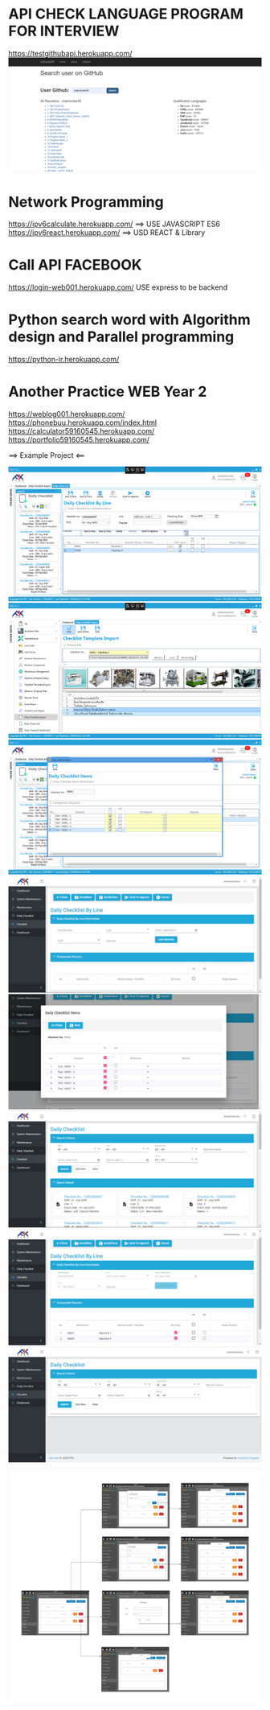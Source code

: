 # API CHECK LANGUAGE PROGRAM FOR INTERVIEW 

https://testgithubapi.herokuapp.com/
![Image of Program GIT](https://github.com/chainrocker55/LINK-PROJECT/blob/master/Interface%20Flex/GIT_API.png)

# Network Programming

https://ipv6calculate.herokuapp.com/ ==> USE JAVASCRIPT ES6
https://ipv6react.herokuapp.com/ ==> USD REACT & Library


# Call API FACEBOOK

https://login-web001.herokuapp.com/ USE express to be backend


# Python search word with Algorithm design and Parallel programming 

https://python-ir.herokuapp.com/


# Another Practice WEB Year 2

https://weblog001.herokuapp.com/
https://phonebuu.herokuapp.com/index.html
https://calculator59160545.herokuapp.com/
https://portfolio59160545.herokuapp.com/

==> Example Project <==

![Image of Program Flex1](https://github.com/chainrocker55/LINK-PROJECT/blob/master/Interface%20Flex/Checklist%20By%20Line.PNG)
![Image of Program Flex2](https://github.com/chainrocker55/LINK-PROJECT/blob/master/Interface%20Flex/Checklist%20Import_winform.PNG)
![Image of Program Flex3](https://github.com/chainrocker55/LINK-PROJECT/blob/master/Interface%20Flex/Checlist%20Item_Win.PNG)
![Image of Program Flex4](https://github.com/chainrocker55/LINK-PROJECT/blob/master/Interface%20Flex/OnAddChecklist.PNG)
![Image of Program Flex5](https://github.com/chainrocker55/LINK-PROJECT/blob/master/Interface%20Flex/OnDoubleClickRow.PNG)
![Image of Program Flex6](https://github.com/chainrocker55/LINK-PROJECT/blob/master/Interface%20Flex/OnSearch.PNG)
![Image of Program Flex7](https://github.com/chainrocker55/LINK-PROJECT/blob/master/Interface%20Flex/OnSelectChecklist.PNG)
![Image of Program Flex8](https://github.com/chainrocker55/LINK-PROJECT/blob/master/Interface%20Flex/SearchCriteria.PNG)

![Image of Program Examinete](https://github.com/chainrocker55/LINK-PROJECT/blob/master/Interface%20Flex/bLPilVWH._kw.png)
